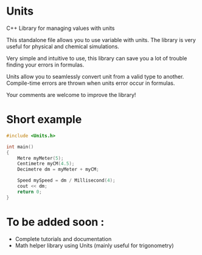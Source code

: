 # Units
C++ Library for managing values with units


This standalone file allows you to use variable with units. The library is very useful for physical and chemical simulations. 

Very simple and intuitive to use, this library can save you a lot of trouble finding your errors in formulas.

Units allow you to seamlessly convert unit from a valid type to another. Compile-time errors are thrown when units error occur in formulas.

Your comments are welcome to improve the library!

# Short example

```C++
#include <Units.h>

int main()
{
    Metre myMeter(5);
    Centimetre myCM(4.5);
    Decimetre dm = myMeter + myCM;

    Speed mySpeed = dm / Millisecond(4);
    cout << dm;
    return 0;
}
```

# To be added soon :
- Complete tutorials and documentation
- Math helper library using Units (mainly useful for trigonometry)


